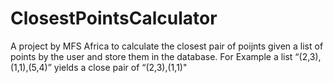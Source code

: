 # ClosestPointsCalculator
A project by MFS Africa to calculate the closest pair of poijnts given a list of points by the user and store them in the database.
For Example a list “(2,3),(1,1),(5,4)” yields a close pair of “(2,3),(1,1)"
